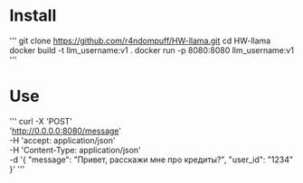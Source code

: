 # Install
'''
git clone https://github.com/r4ndompuff/HW-llama.git
cd HW-llama
docker build -t llm_username:v1 .
docker run -p 8080:8080 llm_username:v1
'''

# Use
'''
curl -X 'POST' \
  'http://0.0.0.0:8080/message' \
  -H 'accept: application/json' \
  -H 'Content-Type: application/json' \
  -d '{
  "message": "Привет, расскажи мне про кредиты?",
  "user_id": "1234"
}'
'''
